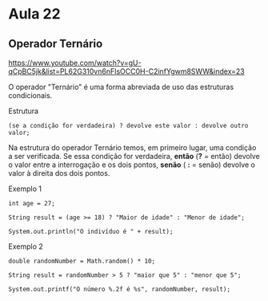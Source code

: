 # Aula 22

## Operador Ternário

https://www.youtube.com/watch?v=gU-qCpBC5jk&list=PL62G310vn6nFIsOCC0H-C2infYgwm8SWW&index=23

O operador "Ternário" é uma forma abreviada de uso das estruturas condicionais.

Estrutura

```
(se a condição for verdadeira) ? devolve este valor : devolve outro valor;
```

Na estrutura do operador Ternário temos, em primeiro lugar, uma condição a ser verificada. Se essa condição for verdadeira, **então** (**?** = então) devolve o valor entre a interrogação e os dois pontos, **senão** ( **:** = senão) devolve o valor à direita dos dois pontos.

Exemplo 1

```
int age = 27;

String result = (age >= 18) ? "Maior de idade" : "Menor de idade";

System.out.println("O indivíduo é " + result);
```

Exemplo 2

```
double randomNumber = Math.random() * 10;

String result = randomNumber > 5 ? "maior que 5" : "menor que 5";

System.out.printf("O número %.2f é %s", randomNumber, result);
```

